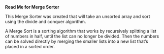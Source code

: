 **Read Me for Merge Sorter**

This Merge Sorter was created that will take an unsorted array and sort using the divide and conquer algorithm.

A Merge Sort is a sorting algorithm that works by recursively splitting a list of numbers in half, until the list can no longer be divided. Then the numbers can be solved directly by merging the smaller lists into a new list that’s placed in a sorted order.
